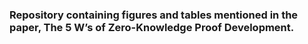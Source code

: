 ### Repository containing figures and tables mentioned in the paper, The 5 W’s of Zero-Knowledge Proof Development.
